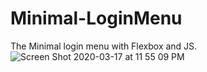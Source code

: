 # Minimal-LoginMenu
The Minimal login menu with Flexbox and JS.
![Screen Shot 2020-03-17 at 11 55 09 PM](https://user-images.githubusercontent.com/34285373/76898733-82b7c780-68ab-11ea-95c7-0998f7ac399f.png)
